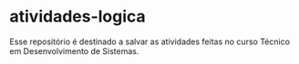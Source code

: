 # atividades-logica
Esse repositório é destinado a salvar as atividades feitas no curso Técnico em Desenvolvimento de Sistemas.

